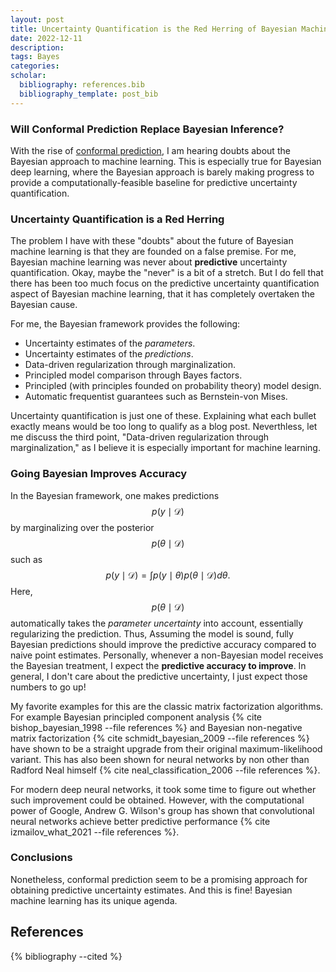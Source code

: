 ```yaml
---
layout: post
title: Uncertainty Quantification is the Red Herring of Bayesian Machine Learning
date: 2022-12-11
description: 
tags: Bayes
categories: 
scholar: 
  bibliography: references.bib
  bibliography_template: post_bib
---
```


### Will Conformal Prediction Replace Bayesian Inference?
With the rise of [conformal prediction](https://www.youtube.com/watch?v=kSGP4F_ZcBY), I am hearing doubts about the Bayesian approach to machine learning.
This is especially true for Bayesian deep learning, where the Bayesian approach is barely making progress to provide a computationally-feasible baseline for predictive uncertainty quantification.

### Uncertainty Quantification is a Red Herring
The problem I have with these "doubts" about the future of Bayesian machine learning is that they are founded on a false premise.
For me, Bayesian machine learning was never about **predictive** uncertainty quantification.
Okay, maybe the "never" is a bit of a stretch.
But I do fell that there has been too much focus on the predictive uncertainty quantification aspect of Bayesian machine learning, that it has completely overtaken the Bayesian cause.

For me, the Bayesian framework provides the following:

* Uncertainty estimates of the *parameters*.
* Uncertainty estimates of the *predictions*.
* Data-driven regularization through marginalization.
* Principled model comparison through Bayes factors.
* Principled (with principles founded on probability theory) model design.
* Automatic frequentist guarantees such as Bernstein-von Mises.

Uncertainty quantification is just one of these.
Explaining what each bullet exactly means would be too long to qualify as a blog post.
Neverthless, let me discuss the third point, "Data-driven regularization through marginalization," as I believe it is especially important for machine learning.

### Going Bayesian Improves Accuracy 
In the Bayesian framework, one makes predictions $$p(y \mid \mathcal{D})$$ by marginalizing over the posterior $$p(\theta \mid \mathcal{D})$$ such as
$$
\begin{equation}
  p(y \mid \mathcal{D}) = \int p\left(y \mid \theta\right) p\left( \theta \mid \mathcal{D} \right) d\theta.
\end{equation}
$$
Here, $$p(\theta \mid \mathcal{D})$$ automatically takes the *parameter uncertainty* into account, essentially regularizing the prediction.
Thus, Assuming the model is sound, fully Bayesian predictions should improve the predictive accuracy compared to naive point estimates.
Personally, whenever a non-Bayesian model receives the Bayesian treatment, I expect the **predictive accuracy to improve**.
In general, I don't care about the predictive uncertainty, I just expect those numbers to go up!

My favorite examples for this are the classic matrix factorization algorithms.
For example Bayesian principled component analysis {% cite bishop_bayesian_1998 --file references %} and Bayesian non-negative matrix factorization {% cite schmidt_bayesian_2009 --file references %} have shown to be a straight upgrade from their original maximum-likelihood variant.
This has also been shown for neural networks by non other than Radford Neal himself {% cite neal_classification_2006 --file references %}.

For modern deep neural networks, it took some time to figure out whether such improvement could be obtained.
However, with the computational power of Google, Andrew G. Wilson's group has shown that convolutional neural networks achieve better predictive performance {% cite izmailov_what_2021 --file references %}.

### Conclusions
Nonetheless, conformal prediction seem to be a promising approach for obtaining predictive uncertainty estimates.
And this is fine!
Bayesian machine learning has its unique agenda.


References
----------
{% bibliography --cited %}

<script src="https://utteranc.es/client.js"
        repo="Red-Portal/red-portal.github.io"
        issue-term="title"
        theme="preferred-color-scheme"
        crossorigin="anonymous"
        async>
</script>
